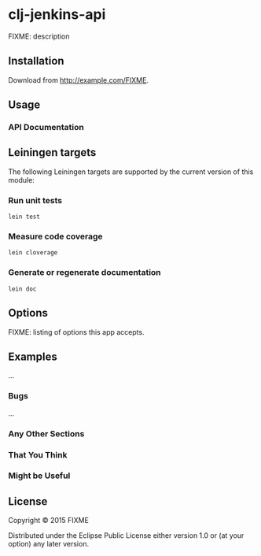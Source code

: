 # clj-jenkins-api

FIXME: description

## Installation

Download from http://example.com/FIXME.

## Usage

### API Documentation

## Leiningen targets

The following Leiningen targets are supported by the current version of this module:

### Run unit tests

    lein test

### Measure code coverage

    lein cloverage

### Generate or regenerate documentation

    lein doc

## Options

FIXME: listing of options this app accepts.

## Examples

...

### Bugs

...

### Any Other Sections
### That You Think
### Might be Useful

## License

Copyright © 2015 FIXME

Distributed under the Eclipse Public License either version 1.0 or (at
your option) any later version.
